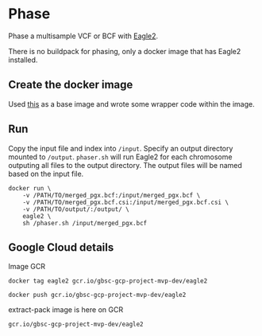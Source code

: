 
# Phase

Phase a multisample VCF or BCF with [Eagle2](https://alkesgroup.broadinstitute.org/Eagle/).

There is no buildpack for phasing, only a docker image that has Eagle2 installed.



## Create the docker image
Used [this](https://hub.docker.com/layers/ljanin/eagle/2.0.4/images/sha256-7fd69ae2b427ad803f160c7b4639d588ddfda29d9232dd70b623e5c724a24eea?context=explore) as a base image and wrote some wrapper code within the image.


## Run
Copy the input file and index into `/input`.  Specify an output directory mounted to `/output`.  `phaser.sh` will run Eagle2 for each chromosome outputing all files to the output directory.  The output files will be named based on the input file.
```
docker run \
    -v /PATH/TO/merged_pgx.bcf:/input/merged_pgx.bcf \
    -v /PATH/TO/merged_pgx.bcf.csi:/input/merged_pgx.bcf.csi \
    -v /PATH/TO/output/:/output/ \
    eagle2 \
    sh /phaser.sh /input/merged_pgx.bcf
```


## Google Cloud details

Image GCR

```
docker tag eagle2 gcr.io/gbsc-gcp-project-mvp-dev/eagle2
```

```
docker push gcr.io/gbsc-gcp-project-mvp-dev/eagle2
```

extract-pack image is here on GCR
```
gcr.io/gbsc-gcp-project-mvp-dev/eagle2
```














